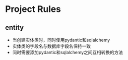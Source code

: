 # Project Rules

## entity
* 当创建实体类时，同时使用pydantic和sqlalchemy
* 实体类的字段名与数据库字段名保持一致
* 同时需要添加pydantic和sqlalchemy之间互相转换的方法
